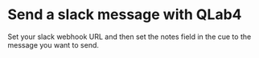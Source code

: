 # Send a slack message with QLab4
Set your slack webhook URL and then set the notes field in the cue to the message you want to send.

